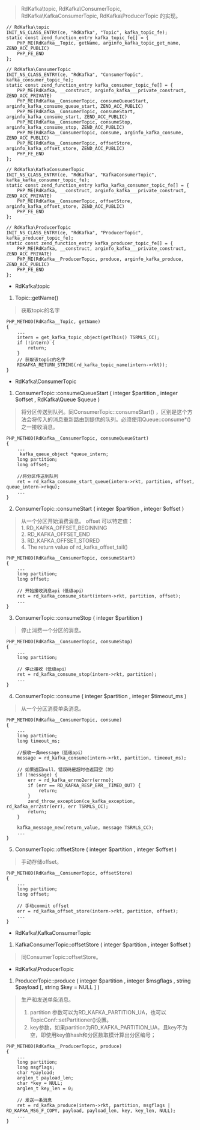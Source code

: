 > RdKafka\topic, RdKafka\ConsumerTopic, RdKafka\KafkaConsumerTopic, RdKafka\ProducerTopic 的实现。


```
// RdKafka\topic
INIT_NS_CLASS_ENTRY(ce, "RdKafka", "Topic", kafka_topic_fe);
static const zend_function_entry kafka_topic_fe[] = {
    PHP_ME(RdKafka__Topic, getName, arginfo_kafka_topic_get_name, ZEND_ACC_PUBLIC)
    PHP_FE_END
};

// RdKafka\ConsumerTopic
INIT_NS_CLASS_ENTRY(ce, "RdKafka", "ConsumerTopic", kafka_consumer_topic_fe);
static const zend_function_entry kafka_consumer_topic_fe[] = {
    PHP_ME(RdKafka, __construct, arginfo_kafka___private_construct, ZEND_ACC_PRIVATE)
    PHP_ME(RdKafka__ConsumerTopic, consumeQueueStart, arginfo_kafka_consume_queue_start, ZEND_ACC_PUBLIC)
    PHP_ME(RdKafka__ConsumerTopic, consumeStart, arginfo_kafka_consume_start, ZEND_ACC_PUBLIC)
    PHP_ME(RdKafka__ConsumerTopic, consumeStop, arginfo_kafka_consume_stop, ZEND_ACC_PUBLIC)
    PHP_ME(RdKafka__ConsumerTopic, consume, arginfo_kafka_consume, ZEND_ACC_PUBLIC)
    PHP_ME(RdKafka__ConsumerTopic, offsetStore, arginfo_kafka_offset_store, ZEND_ACC_PUBLIC)
    PHP_FE_END
};

// RdKafka\KafkaConsumerTopic
INIT_NS_CLASS_ENTRY(ce, "RdKafka", "KafkaConsumerTopic", kafka_kafka_consumer_topic_fe);
static const zend_function_entry kafka_kafka_consumer_topic_fe[] = {
    PHP_ME(RdKafka, __construct, arginfo_kafka___private_construct, ZEND_ACC_PRIVATE)
    PHP_ME(RdKafka__ConsumerTopic, offsetStore, arginfo_kafka_offset_store, ZEND_ACC_PUBLIC)
    PHP_FE_END
};

// RdKafka\ProducerTopic
INIT_NS_CLASS_ENTRY(ce, "RdKafka", "ProducerTopic", kafka_producer_topic_fe);
static const zend_function_entry kafka_producer_topic_fe[] = {
    PHP_ME(RdKafka, __construct, arginfo_kafka___private_construct, ZEND_ACC_PRIVATE)
    PHP_ME(RdKafka__ProducerTopic, produce, arginfo_kafka_produce, ZEND_ACC_PUBLIC)
    PHP_FE_END
};

```

- RdKafka\topic 
1. Topic::getName()
> 获取topic的名字

```
PHP_METHOD(RdKafka__Topic, getName)
{
    ...
    intern = get_kafka_topic_object(getThis() TSRMLS_CC);
    if (!intern) {
        return;
    }
    // 获取该topic的名字
    RDKAFKA_RETURN_STRING(rd_kafka_topic_name(intern->rkt));
}
```


- RdKafka\ConsumerTopic
1. ConsumerTopic::consumeQueueStart ( integer $partition , integer $offset , RdKafka\Queue $queue )
> 将分区传送到队列。同ConsumerTopic::consumeStart() ，区别是这个方法会将传入的消息重新路由到提供的队列。必须使用Queue::consume*() 之一接收消息。


```
PHP_METHOD(RdKafka__ConsumerTopic, consumeQueueStart)
{
    ...
     kafka_queue_object *queue_intern;
    long partition;
    long offset;
    
    //将分区传送到队列
    ret = rd_kafka_consume_start_queue(intern->rkt, partition, offset, queue_intern->rkqu);
    ...
}
```

2. ConsumerTopic::consumeStart ( integer $partition , integer $offset )
> 从一个分区开始消费消息。
    offset 可以特定值：  
    1. RD_KAFKA_OFFSET_BEGINNING  
    2. RD_KAFKA_OFFSET_END  
    3. RD_KAFKA_OFFSET_STORED  
    4. The return value of rd_kafka_offset_tail()  

```
PHP_METHOD(RdKafka__ConsumerTopic, consumeStart)
{
    ...
    long partition;
    long offset;
    
    // 开始接收消息api（低级api）
    ret = rd_kafka_consume_start(intern->rkt, partition, offset);
    ...
}

```

3. ConsumerTopic::consumeStop ( integer $partition )
> 停止消费一个分区的消息。

```
PHP_METHOD(RdKafka__ConsumerTopic, consumeStop)
{
    ...
    long partition;
    
    // 停止接收（低级api）
    ret = rd_kafka_consume_stop(intern->rkt, partition);
    ...
}
```

4. ConsumerTopic::consume ( integer $partition , integer $timeout_ms )
> 从一个分区消费单条消息。

```
PHP_METHOD(RdKafka__ConsumerTopic, consume)
{
    ...
    long partition;
    long timeout_ms;
    
    //接收一条message（低级api）
    message = rd_kafka_consume(intern->rkt, partition, timeout_ms);
    
    // 如果返回null，错误码是超时也返回空（坑）
    if (!message) {
        err = rd_kafka_errno2err(errno);
        if (err == RD_KAFKA_RESP_ERR__TIMED_OUT) {
            return;
        }
        zend_throw_exception(ce_kafka_exception, rd_kafka_err2str(err), err TSRMLS_CC);
        return;
    }
    
    kafka_message_new(return_value, message TSRMLS_CC);
    ...
}
```

5. ConsumerTopic::offsetStore ( integer $partition , integer $offset )
> 手动存储offset。

```
PHP_METHOD(RdKafka__ConsumerTopic, offsetStore)
{
    ...
    long partition;
    long offset;
    
    // 手动commit offset
    err = rd_kafka_offset_store(intern->rkt, partition, offset);
    ...
}
```

- RdKafka\KafkaConsumerTopic
1. KafkaConsumerTopic::offsetStore ( integer $partition , integer $offset )
> 同ConsumerTopic::offsetStore。


- RdKafka\ProducerTopic
1. ProducerTopic::produce ( integer $partition , integer $msgflags , string $payload [, string $key = NULL ] )
> 生产和发送单条消息。
>    1. partition 参数可以为RD_KAFKA_PARTITION_UA，也可以TopicConf::setPartitioner()设置。
>    2. key参数，如果partition为RD_KAFKA_PARTITION_UA，且key不为空，即使用key值hash和分区数取模计算出分区编号；    


```
PHP_METHOD(RdKafka__ProducerTopic, produce)
{
    ...
    long partition;
    long msgflags;
    char *payload;
    arglen_t payload_len;
    char *key = NULL;
    arglen_t key_len = 0;
    
    // 发送一条消息
    ret = rd_kafka_produce(intern->rkt, partition, msgflags | RD_KAFKA_MSG_F_COPY, payload, payload_len, key, key_len, NULL);
    ...
}
```

